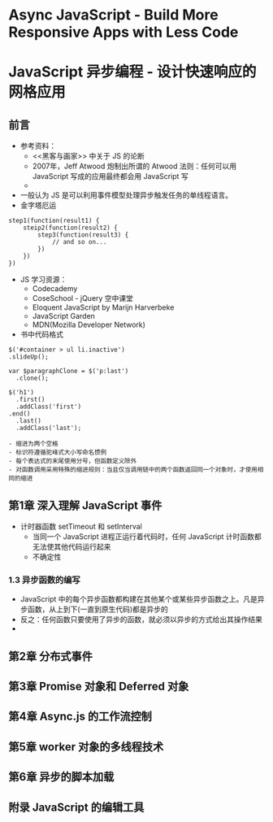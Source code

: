 Async JavaScript - Build More Responsive Apps with Less Code
=====
JavaScript 异步编程 - 设计快速响应的网格应用
=====

## 前言
* 参考资料：
    - <<黑客与画家>> 中关于 JS 的论断
    - 2007年，Jeff Atwood 炮制出所谓的 Atwood 法则：任何可以用 JavaScript 写成的应用最终都会用 JavaScript 写
    - 
* 一般认为 JS 是可以利用事件模型处理异步触发任务的单线程语言。
* 金字塔厄运
```JS
step1(function(result1) {
    steip2(function(result2) {
        step3(function(result3) {
            // and so on...
        })
    })
})
```

* JS 学习资源：
    - Codecademy
    - CoseSchool - jQuery 空中课堂
    - Eloquent JavaScript by Marijn Harverbeke
    - JavaScript Garden
    - MDN(Mozilla Developer Network)
* 书中代码格式
```
$('#container > ul li.inactive')
.slideUp();

var $paragraphClone = $('p:last')
  .clone();

$('h1')
  .first()
  .addClass('first')
.end()
  .last()
  .addClass('last');
```

    - 缩进为两个空格
    - 标识符遵循驼峰式大小写命名惯例
    - 每个表达式的末尾使用分号，但函数定义除外
    - 对函数调用采用特殊的缩进规则：当且仅当调用链中的两个函数返回同一个对象时，才使用相同的缩进


## 第1章 深入理解 JavaScript 事件
* 计时器函数 setTimeout 和 setInterval
    - 当同一个 JavaScript 进程正运行着代码时，任何 JavaScript 计时函数都无法使其他代码运行起来
    - 不确定性
### 1.3 异步函数的编写
* JavaScript 中的每个异步函数都构建在其他某个或某些异步函数之上。凡是异步函数，从上到下(一直到原生代码)都是异步的
* 反之：任何函数只要使用了异步的函数，就必须以异步的方式给出其操作结果
* 

## 第2章 分布式事件

## 第3章 Promise 对象和 Deferred 对象

## 第4章 Async.js 的工作流控制

## 第5章 worker 对象的多线程技术

## 第6章 异步的脚本加载

## 附录 JavaScript 的编辑工具